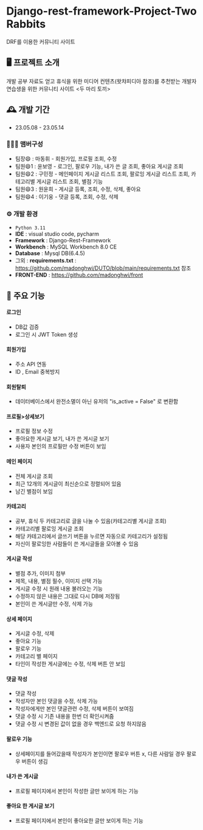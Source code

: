 # Django-rest-framework-Project-Two Rabbits
DRF를 이용한 커뮤니티 사이트


## 🖥️ 프로젝트 소개
개발 공부 자료도 얻고 휴식을 위한 미디어 컨텐츠(왓챠피디아 참조)를 추천받는 개발자 연습생을 위한 커뮤니티 사이트 <두 마리 토끼>

## 🕰️ 개발 기간
* 23.05.08 - 23.05.14

### 🧑‍🤝‍🧑 맴버구성
 - 팀장😄  : 마동휘 - 회원가입, 프로필 조회, 수정
 - 팀원😄1 : 윤보영 - 로그인, 팔로우 기능, 내가 쓴 글 조회, 좋아요 게시글 조회
 - 팀원😄2 : 구민정 - 메인페이지 게시글 리스트 조회, 팔로잉 게시글 리스트 조회, 카테고리별 게시글 리스트 조회, 별점 기능
 - 팀원😄3 : 원윤희 - 게시글 등록, 조회, 수정, 삭제, 좋아요
 - 팀원😄4 : 이기웅 - 댓글 등록, 조회, 수정, 삭제

### ⚙️ 개발 환경
- `Python 3.11`
- **IDE** : visual studio code, pycharm
- **Framework** : Django-Rest-Framework
- **Workbench** : MySQL Workbench 8.0 CE
- **Database** : Mysql DB(6.4.5)
- 그외 : **requirements.txt** : https://github.com/madonghwi/DUTO/blob/main/requirements.txt 참조
- **FRONT-END** : https://github.com/madonghwi/front

## 📌 주요 기능
#### 로그인 
- DB값 검증
- 로그인 시 JWT Token 생성

#### 회원가입 
- 주소 API 연동
- ID , Email 중복방지

#### 회원탈퇴
- 데이터베이스에서 완전소멸이 아닌 유저의 "is_active = False" 로 변환함

#### 프로필>상세보기
- 프로필 정보 수정
- 좋아요한 게시글 보기, 내가 쓴 게시글 보기
- 사용자 본인의 프로필만 수정 버튼이 보임

#### 메인 페이지 
- 전체 게시글 조회
- 최근 12개의 게시글이 최신순으로 정렬되어 있음
- 남긴 별점이 보임

#### 카테고리
- 공부, 휴식 두 카테고리로 글을 나눌 수 있음(카테고리별 게시글 조회)
- 카테고리별 팔로잉 게시글 조회
- 해당 카테고리에서 글쓰기 버튼을 누르면 자동으로 카테고리가 설정됨
- 자신이 팔로잉한 사람들이 쓴 게시글들을 모아볼 수 있음

#### 게시글 작성
- 별점 추가, 이미지 첨부
- 제목, 내용, 별점 필수, 이미지 선택 가능
- 게시글 수정 시 원래 내용 불러오는 기능
- 수정하지 않은 내용은 그대로 다시 DB에 저장됨
- 본인이 쓴 게시글만 수정, 삭제 가능

#### 상세 페이지
- 게시글 수정, 삭제
- 좋아요 기능
- 팔로우 기능
- 카테고리 별 페이지
- 타인이 작성한 게시글에는 수정, 삭제 버튼 안 보임

#### 댓글 작성
- 댓글 작성
- 작성자만 본인 댓글을 수정, 삭제 가능
- 작성자에게만 본인 댓글관련 수정, 삭제 버튼이 보여짐
- 댓글 수정 시 기존 내용을 한번 더 확인시켜줌
- 댓글 수정 시 변경된 값이 없을 경우 백엔드로 요청 하지않음

#### 팔로우 기능
- 상세페이지를 들어갔을때 작성자가 본인이면 팔로우 버튼 x, 다른 사람일 경우 팔로우 버튼이 생김

#### 내가 쓴 게시글
- 프로필 페이지에서 본인이 작성한 글만 보이게 하는 기능 

#### 좋아요 한 게시글 보기
- 프로필 페이지에서 본인이 좋아요한 글만 보이게 하는 기능
